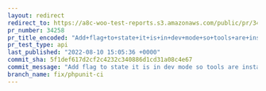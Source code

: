 ```yaml
---
layout: redirect
redirect_to: https://a8c-woo-test-reports.s3.amazonaws.com/public/pr/34258/api/index.html
pr_number: 34258
pr_title_encoded: "Add+flag+to+state+it+is+in+dev+mode+so+tools+are+installed+like+phpun%E2%80%A6"
pr_test_type: api
last_published: "2022-08-10 15:05:36 +0000"
commit_sha: 5f1def617d2cf2c4232c340886d1cd31a08c4e67
commit_message: "Add flag to state it is in dev mode so tools are installed like phpun…"
branch_name: fix/phpunit-ci
---
```

